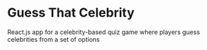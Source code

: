 # Guess That Celebrity
React.js app for a celebrity-based quiz game where players guess celebrities from a set of options
